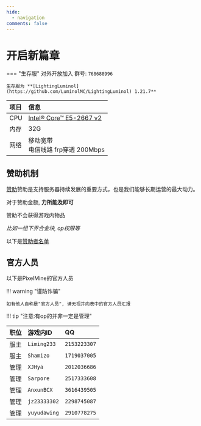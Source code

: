 ```yaml
---
hide:
  - navigation
comments: false
---
```


# 开启新篇章

=== "生存服"
    对外开放加入 群号: ``768688996``

    生存服为 **[LightingLuminol](https://github.com/LuminolMC/LightingLuminol) 1.21.7**

| 项目 | 信息                                                                                         |
| :--- | :------------------------------------------------------------------------------------------- |
| CPU  | [Intel® Core™ E5-2667 v2](https://www.intel.cn/content/www/cn/zh/products/sku/75273/intel-xeon-processor-e52667-v2-25m-cache-3-30-ghz/specifications.html "最大睿频频率 3.30GHz 16核") |
| 内存 | 32G |
| 网络 | 移动宽带<br />电信线路 frp穿透 200Mbps                                                          |

## 赞助机制

[赞助](sponsors.md)赞助是支持服务器持续发展的重要方式，也是我们能够长期运营的最大动力。

对于赞助金额, **力所能及即可**

赞助不会获得游戏内物品

*比如一组下界合金块, op权限等*

以下是[赞助者名单](sponsors.md)

## 官方人员

以下是PixelMine的官方人员

!!! warning "谨防诈骗"

    如有他人自称是"官方人员", 请无视并向表中的官方人员汇报
!!! tip "注意:有op的并非一定是管理"    

| 职位               | 游戏内ID       | QQ          |
| :----------------- | :------------- | :---------- |
| 服主       | `Liming233`    | `2153223307`|
| 服主       | `Shamizo`      | `1719037005`|
| 管理               | `XJHya`        | `2012036686`|
| 管理               | `Sarpore`   | `2517333608`|
| 管理               | `AnxunBCX`   | `3616439505`|
| 管理               | `jz23333302`   | `2298745087`|
| 管理               | `yuyudawing`   | `2910778275`|